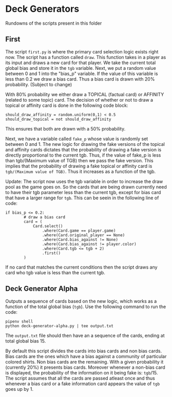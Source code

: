 # Deck Generators

Rundowns of the scripts present in this folder

## First

The script `first.py` is where the primary card selection logic exists right now. The script has a function called `draw`. This function takes in a player as its input and draws a new card for that player. We take the current total global bias and store it in the `tgb` variable. Next, we put a random value between 0 and 1 into the "bias_p"  variable. If the value of this variable is less than 0.2 we draw a bias card. Thus a bias card is drawn with 20% probability. (Subject to change)

With 80% probability we either draw a TOPICAL (factual card) or AFFINITY (related to some topic) card. The decision of whether or not to draw a topical or affinity card is done in the following code block:

```
should_draw_affinity = random.uniform(0,1) < 0.5
should_draw_topical = not should_draw_affinity
```

This ensures that both are drawn with a 50% probability. 

Next, we have a variable called `fake_p` whose value is randomly set between 0 and 1. The new logic for drawing the fake versions of the topical and affinity cards dictates that the probability of drawing a fake version is directly proportional to the current tgb. Thus, if the value of fake_p is less than tgb/(Maximum value of TGB) then we pass the fake version. This implies that the probability of drawing a fake topical or affinity card is `tgb/(Maximum value of TGB)`. Thus it increases as a function of the tgb. 

Update: The script now uses the tgb variable in order to increase the draw pool as the game goes on. So the cards that are being drawn currently need to have their tgb parameter less than the current tgb, except for bias card that have a larger range for `tgb`. This can be seein in the following line of code: 

```
if bias_p <= 0.2:   
        # draw a bias card
        card = (
            Card.select()
                .where(Card.game == player.game)
                .where(Card.original_player == None)
                .where(Card.bias_against != None) 
                .where(Card.bias_against != player.color)
                .where(Card.tgb <= tgb + 2)               
                .first()
        )
```
If no card that matches the current conditions then the script draws any card who tgb value is less than the current tgb. 


## Deck Generator Alpha

Outputs a sequence of cards based on the new logic, which works as a function of the total global bias (`tgb`). Use the following command to run the code: 

```
pipenv shell
python deck-generator-alpha.py | tee output.txt
```

The `output.txt` file should then have an a sequence of the cards, ending at total global bias 15. 

By default this script divides the cards into bias cards and non bias cards. Bias cards are the ones which have a bias against a community of particular colored shirts. Non bias cards are the remaining. With a given probability it (currently 20%) it presents bias cards. Moreover whenever a non-bias card is displayed, the probability of the information on it being fake is: `tgb`/15. The script assumes that all the cards are passed atleast once and thus whenever a bias card or a fake information card appears the value of `tgb` goes up by 1. 

 